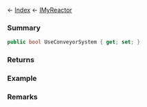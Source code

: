 ← [Index](Api-Index) ← [IMyReactor](Sandbox.ModAPI.Ingame.IMyReactor)

### Summary

```csharp
public bool UseConveyorSystem { get; set; }
```

### Returns

### Example

### Remarks

